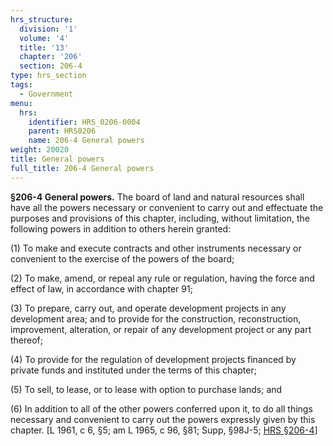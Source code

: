```yaml
---
hrs_structure:
  division: '1'
  volume: '4'
  title: '13'
  chapter: '206'
  section: 206-4
type: hrs_section
tags:
  - Government
menu:
  hrs:
    identifier: HRS_0206-0004
    parent: HRS0206
    name: 206-4 General powers
weight: 20020
title: General powers
full_title: 206-4 General powers
---
```

**§206-4 General powers.** The board of land and natural resources shall have all the powers necessary or convenient to carry out and effectuate the purposes and provisions of this chapter, including, without limitation, the following powers in addition to others herein granted:

(1) To make and execute contracts and other instruments necessary or convenient to the exercise of the powers of the board;

(2) To make, amend, or repeal any rule or regulation, having the force and effect of law, in accordance with chapter 91;

(3) To prepare, carry out, and operate development projects in any development area; and to provide for the construction, reconstruction, improvement, alteration, or repair of any development project or any part thereof;

(4) To provide for the regulation of development projects financed by private funds and instituted under the terms of this chapter;

(5) To sell, to lease, or to lease with option to purchase lands; and

(6) In addition to all of the other powers conferred upon it, to do all things necessary and convenient to carry out the powers expressly given by this chapter. [L 1961, c 6, §5; am L 1965, c 96, §81; Supp, §98J-5; [HRS §206-4](/title-13/chapter-206/section-206-4/)]